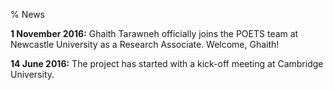 % News

**1 November 2016:** Ghaith Tarawneh officially joins the POETS team at Newcastle
University as a Research Associate. Welcome, Ghaith!


**14 June 2016:** The project has started with a kick-off meeting at Cambridge
University.
